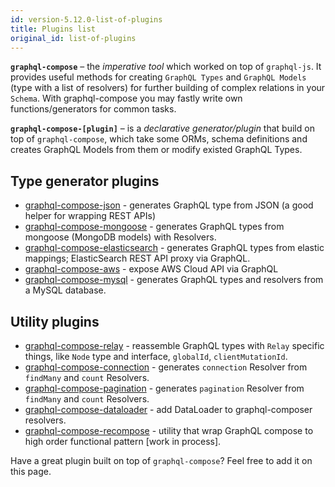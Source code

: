 ```yaml
---
id: version-5.12.0-list-of-plugins
title: Plugins list
original_id: list-of-plugins
---
```


**`graphql-compose`** – the _imperative tool_ which worked on top of `graphql-js`. It provides useful methods for creating `GraphQL Types` and `GraphQL Models` (type with a list of
resolvers) for further building of complex relations in your `Schema`. With graphql-compose you may fastly write own functions/generators for common tasks.

**`graphql-compose-[plugin]`** – is a _declarative generator/plugin_ that build on top of `graphql-compose`, which take some ORMs, schema definitions and creates GraphQL Models from them or modify existed GraphQL Types.

## Type generator plugins

- [graphql-compose-json](plugins/plugin-json.md) - generates GraphQL type from JSON (a good helper for wrapping REST APIs)
- [graphql-compose-mongoose](plugins/plugin-mongoose.md) - generates GraphQL types from mongoose (MongoDB models) with Resolvers.
- [graphql-compose-elasticsearch](plugins/plugin-elasticsearch.md) - generates GraphQL types from elastic mappings; ElasticSearch REST API proxy via GraphQL.
- [graphql-compose-aws](plugins/plugin-aws.md) - expose AWS Cloud API via GraphQL
- [graphql-compose-mysql](https://github.com/thejibz/graphql-compose-mysql) - generates GraphQL types and resolvers from a MySQL database.

## Utility plugins

- [graphql-compose-relay](plugins/plugin-relay.md) - reassemble GraphQL types with `Relay` specific things, like `Node` type and interface, `globalId`, `clientMutationId`.
- [graphql-compose-connection](plugins/plugin-connection.md) - generates `connection` Resolver from `findMany` and `count` Resolvers.
- [graphql-compose-pagination](plugins/plugin-pagination.md) - generates `pagination` Resolver from `findMany` and `count` Resolvers.
- [graphql-compose-dataloader](https://github.com/stoffern/graphql-compose-dataloader) - add DataLoader to graphql-composer resolvers.
- [graphql-compose-recompose](https://github.com/digithun/graphql-compose-recompose) - utility that wrap GraphQL compose to high order functional pattern [work in process].

Have a great plugin built on top of `graphql-compose`? Feel free to add it on this page.
